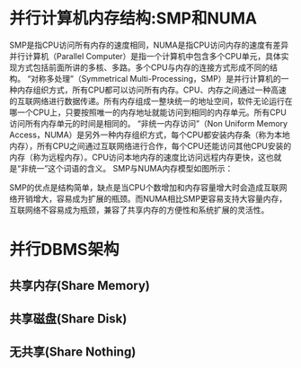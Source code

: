 # 并行计算机内存结构:SMP和NUMA

SMP是指CPU访问所有内存的速度相同，NUMA是指CPU访问内存的速度有差异
并行计算机（Parallel Computer）是指一个计算机中包含多个CPU单元，具体实现方式包括前面所讲的多核、多路。多个CPU与内存的连接方式形成不同的结构。
“对称多处理”（Symmetrical Multi-Processing，SMP）是并行计算机的一种内存组织方式，所有CPU都可以访问所有内存。CPU、内存之间通过一种高速的互联网络进行数据传递。所有内存组成一整块统一的地址空间，软件无论运行在哪一个CPU上，只要按照唯一的内存地址就能访问到相同的内存单元。所有CPU访问所有内存单元的时间是相同的。
“非统一内存访问”（Non Uniform Memory Access，NUMA）是另外一种内存组织方式，每个CPU都安装内存条（称为本地内存），所有CPU之间通过互联网络进行合作，每个CPU还能访问其他CPU安装的内存（称为远程内存）。CPU访问本地内存的速度比访问远程内存更快，这也就是“非统一”这个词语的含义。
SMP与NUMA内存模型如图所示：



SMP的优点是结构简单，缺点是当CPU个数增加和内存容量增大时会造成互联网络开销增大，容易成为扩展的瓶颈。而NUMA相比SMP更容易支持大容量内存，互联网络不容易成为瓶颈，兼容了共享内存的方便性和系统扩展的灵活性。

# 并行DBMS架构



## 共享内存(Share Memory)

## 共享磁盘(Share Disk)

## 无共享(Share Nothing)



